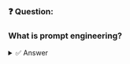 ### ❓ Question:

### What is prompt engineering?

<details>
  <summary>✅ Answer</summary>

 * **B. Prompt engineering is about crafting the right prompts to get the desired output from a language model.**
 * **C. Prompt engineering is about training a model to recognize patterns in data.**

</details>
